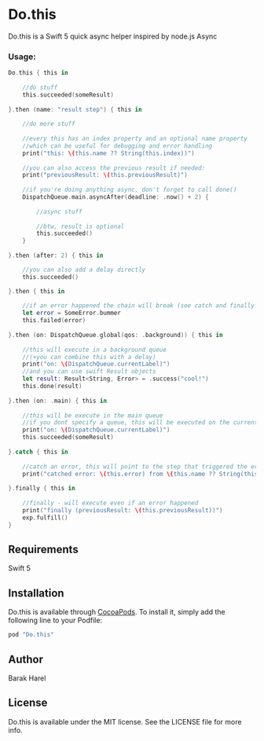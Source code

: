 # Do.this

Do.this is a Swift 5 quick async helper inspired by node.js Async

### Usage:

```swift
Do.this { this in
    
    //do stuff
    this.succeeded(someResult)
    
}.then (name: "result step") { this in
    
    //do more stuff
	
	//every this has an index property and an optional name property
	//which can be useful for debugging and error handling
	print("this: \(this.name ?? String(this.index))")
		
    //you can also access the previous result if needed:
    print("previousResult: \(this.previousResult)")
	
	//if you're doing anything async, don't forget to call done()	
	DispatchQueue.main.asyncAfter(deadline: .now() + 2) {
     	
		//async stuff
		
	    //btw, result is optional
	    this.succeeded()
    }    
    
}.then (after: 2) { this in

    //you can also add a delay directly
    this.succeeded()

}.then { this in
    
    //if an error happened the chain will break (see catch and finally below)
    let error = SomeError.bummer
    this.failed(error)
    
}.then (on: DispatchQueue.global(qos: .background)) { this in
    
    //this will execute in a background queue
    //(+you can combine this with a delay)
    print("on: \(DispatchQueue.currentLabel)")
    //and you can use swift Result objects
    let result: Result<String, Error> = .success("cool!")
    this.done(result)
    
}.then (on: .main) { this in
    
    //this will be execute in the main queue
    //if you dont specify a queue, this will be executed on the current (last used) queue
    print("on: \(DispatchQueue.currentLabel)")
    this.succeeded(someResult)
    
}.catch { this in
    
    //catch an error, this will point to the step that triggered the error	
    print("catched error: \(this.error) from \(this.name ?? String(this.index))")
    
}.finally { this in
    
    //finally - will execute even if an error happened
    print("finally (previousResult: \(this.previousResult))")
    exp.fulfill()
}
```

## Requirements

Swift 5

## Installation

Do.this is available through [CocoaPods](http://cocoapods.org). To install
it, simply add the following line to your Podfile:

```ruby
pod "Do.this"
```

## Author

Barak Harel

## License

Do.this is available under the MIT license. See the LICENSE file for more info.
